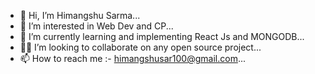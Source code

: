 - 👋 Hi, I’m Himangshu Sarma...
- 👀 I’m interested in Web Dev and CP...
- 🌱 I’m currently learning and implementing React Js and MONGODB...
- 👷‍♂️ I’m looking to collaborate on any open source project...
- 📫 How to reach me :- himangshusar100@gmail.com...

<!---
Himangshu-101/Himangshu-101 is a ✨ special ✨ repository because its `README.md` (this file) appears on your GitHub profile.
You can click the Preview link to take a look at your changes.
--->
